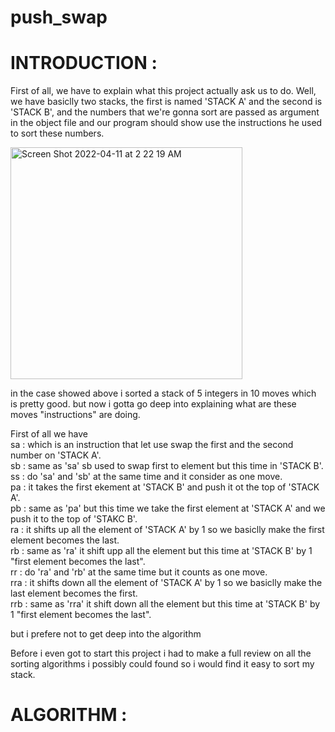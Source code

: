 # push_swap
# INTRODUCTION :
First of all, we have to explain what this project actually ask us to do.
Well, we have basiclly two stacks, the first is named 'STACK A' and the second is 'STACK B',
and the numbers that we're gonna sort are passed as argument in the object file and our program should show use the instructions he used to sort these numbers.


<img width="371" alt="Screen Shot 2022-04-11 at 2 22 19 AM" src="https://user-images.githubusercontent.com/65429355/162654432-f191b779-094c-4dc2-988a-135de67c3572.png">


in the case showed above i sorted a stack of 5 integers in 10 moves which is pretty good.
but now i gotta go deep into explaining what are these moves "instructions" are doing.<br />

First of all we have<br />
sa : which is an instruction that let use swap the first and the second number on 'STACK A'.<br />
sb : same as 'sa' sb used to swap first to element but this time in 'STACK B'. <br />
ss : do 'sa' and 'sb' at the same time and it consider as one move.<br />
pa : it takes the first ekement at 'STACK B' and push it ot the top of 'STACK A'.<br />
pb : same as 'pa' but this time we take the first element at 'STACK A' and we push it to the top of 'STAKC B'.<br />
ra : it shifts up all the element of 'STACK A' by 1 so we basiclly make the first element becomes the last.<br />
rb : same as 'ra' it shift upp all the element but this time at 'STACK B' by 1 "first element becomes the last".<br />
rr : do 'ra' and 'rb' at the same time but it counts as one move.<br />
rra : it shifts down all the element of 'STACK A' by 1 so we basiclly make the last element becomes the first.<br />
rrb : same as 'rra' it shift down all the element but this time at 'STACK B' by 1 "first element becomes the last".<br />

but i prefere not to get deep into the algorithm 

Before i even got to start this project i had to make a full review on all the sorting algorithms i possibly could found so i would find it easy to sort my stack.
# ALGORITHM :
